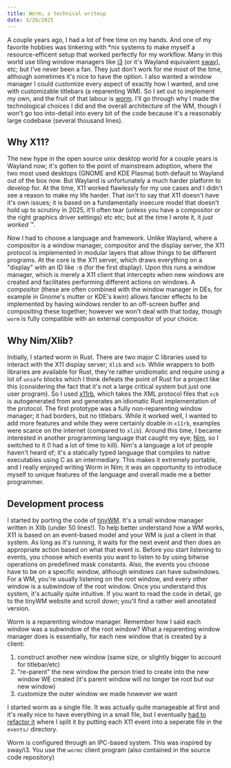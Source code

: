 ```yaml
---
title: Worm; a technical writeup
date: 3/26/2025
---
```


A couple years ago, I had a lot of free time on my hands. And one of my favorite hobbies was tinkering with *nix systems to make myself a resource-efficent setup that worked perfectly for my workflow. Many in this world use tiling window managers like [i3](https://i3wm.org/) (or it's Wayland equivalent [sway](https://swaywm.org/)), etc; but I've never been a fan. They just don't work for me most of the time, although sometimes it's nice to have the option. I also wanted a window manager I could customize every aspect of exactly how I wanted, and one with customizable titlebars (a reparenting WM). So I set out to implement my own, and the fruit of that labour is [worm](https://github.com/codic12/worm). I'll go through why I made the technological choices I did and the overall architecture of the WM, though I won't go too into-detail into every bit of the code because it's a reasonably large codebase (several thousand lines).

## Why X11?
The new hype in the open source unix desktop world for a couple years is Wayland now; it's gotten to the point of mainstream adoption, where the two most used desktops (GNOME and KDE Plasma) both default to Wayland out of the box now. But Wayland is unfortunately a much harder platform to develop for. At the time, X11 worked flawlessly for my use cases and I didn't see a reason to make my life harder. That isn't to say that X11 doesn't have it's own issues; it is based on a fundamentally insecure model that doesn't hold up to scrutiny in 2025, it'll often tear (unless you have a compositor or the right graphics driver settings) etc etc; but at the time I wrote it, it *just worked* &trade;.

Now I had to choose a language and framework. Unlike Wayland, where a compositor is a window manager, compositor and the display server, the X11 protocol is implemented in modular layers that allow things to be different programs. At the core is the X11 server, which draws everything on a "display" with an ID like `:0` (for the first display). Upon this runs a window manager, which is merely a X11 client that intercepts when new windows are created and facilitates performing different actions on windows. A compositor (these are often combined with the window manager in DEs, for example in Gnome's mutter or KDE's kwin) allows fancier effects to be implemented by having windows render to an off-screen buffer and compositing these together; however we won't deal with that today, though `worm` is fully compatible with an external compositor of your choice.

## Why Nim/Xlib?
Initially, I started worm in Rust. There are two major C libraries used to interact with the X11 display server; `Xlib` and `xcb`. While wrappers to both libraries are available for Rust, they're rather unidiomatic and require using a lot of `unsafe` blocks which I think defeats the point of Rust for a project like this (considering the fact that it's not a large critical system but just one user program). So I used [x11rb](https://github.com/psychon/x11rb), which takes the XML protocol files that `xcb` is autogenerated from and generates an idiomatic Rust implementation of the protocol. The first prototype was a fully non-reparenting window manager; it had borders, but no titlebars. While it worked well, I wanted to add more features and while they were certainly doable in `x11rb`, examples were scarce on the internet (compared to `xlib`). Around this time, I became interested in another programming language that caught my eye; [Nim](https://nim-lang.org), so I switched to it (I had a lot of time to kill). Nim's a language a lot of people haven't heard of; it's a statically typed language that compiles to native executables using C as an intermediary. This makes it extremely portable, and I really enjoyed writing Worm in Nim; it was an opportunity to introduce myself to unique features of the language and overall made me a better programmer. 

## Development process
I started by porting the code of [tinyWM](http://incise.org/tinywm.html). It's a small window manager written in Xlib (under 50 lines!). To help better understand how a WM works, X11 is based on an event-based model and your WM is just a client in that system. As long as it's running, it waits for the next event and then does an appropriate action based on what that event is. Before you start listening to events, you choose which events you want to listen to by using bitwise operations on predefined mask constants. Also, the events you choose have to be on a specific window, although windows can have subwindows. For a WM, you're usually listening on the root window, and every other window is a subwindow of the root window. Once you understand this system, it's actually quite intuitive. If you want to read the code in detail, go to the tinyWM website and scroll down; you'll find a rather well annotated version. 

Worm is a reparenting window manager. Remember how I said each window was a subwindow of the root window? What a reparenting window manager does is essentially, for each new window that is created by a client:

1. construct another new window (same size, or slightly bigger to account for titlebar/etc)
2. "re-parent" the new window the person tried to create into the new window WE created (it's parent window will no longer be root but our new window)
3. customize the outer window we made however we want

I started worm as a single file. It was actually quite manageable at first and it's really nice to have everything in a small file, but I eventually [had to refactor it](https://github.com/codic12/worm/commit/563ae15e4081e2c94e4bfc864df6ce90b93f9c29) where I split it by putting each X11 event into a seperate file in the `events/` directory.

Worm is configured through an IPC-based system. This was inspired by sway/i3. You use the `wormc` client program (also contained in the source code repository)